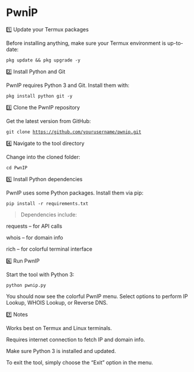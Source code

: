 # PwnİP

1️⃣ Update your Termux packages

Before installing anything, make sure your Termux environment is up-to-date:

<code>pkg update && pkg upgrade -y</code>

2️⃣ Install Python and Git

PwnIP requires Python 3 and Git. Install them with:

<code>pkg install python git -y</code>

3️⃣ Clone the PwnIP repository

Get the latest version from GitHub:

<code>git clone https://github.com/yourusername/pwnip.git</code>

4️⃣ Navigate to the tool directory

Change into the cloned folder:

<code>cd PwnIP</code>

5️⃣ Install Python dependencies

PwnIP uses some Python packages. Install them via pip:

<code>pip install -r requirements.txt</code>

> Dependencies include:

requests – for API calls

whois – for domain info

rich – for colorful terminal interface

6️⃣ Run PwnIP

Start the tool with Python 3:

<code>python pwnip.py</code>

You should now see the colorful PwnIP menu. Select options to perform IP Lookup, WHOIS Lookup, or Reverse DNS.

7️⃣ Notes

Works best on Termux and Linux terminals.

Requires internet connection to fetch IP and domain info.

Make sure Python 3 is installed and updated.

To exit the tool, simply choose the “Exit” option in the menu.
